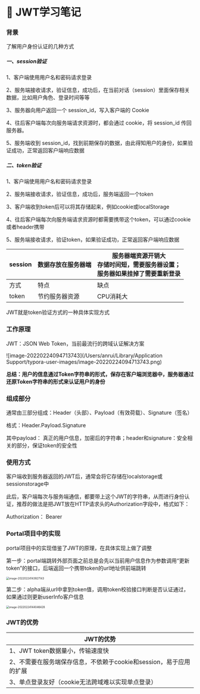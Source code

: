 # 📒 JWT学习笔记

### 背景

了解用户身份认证的几种方式

##### 一、session验证

1、客户端使用用户名和密码请求登录

2、服务端接收请求，验证信息，成功后，在当前对话（session）里面保存相关数据，比如用户角色、登录时间等等

3、服务器向用户返回一个 session_id，写入客户端的 Cookie

4、往后客户端每次向服务端请求资源时，都会通过 cookie，将 session_id 传回服务器。

5、服务端收到 session_id，找到前期保存的数据，由此得知用户的身份，如果验证成功，正常返回客户端响应数据

##### 二、token验证

1、客户端使用用户名和密码请求登录

2、服务端接收请求，验证信息，成功后，服务端返回一个token

3、客户端收到token后可以将其存储起来，例如cookie或localStorage

4、往后客户端每次向服务端请求资源时都需要携带这个token，可以通过cookie或者header携带

5、服务端接收请求，验证token，如果验证成功，正常返回客户端响应数据

| session | 数据存放在服务器端 | 服务器端资源开销大<br />存储时间短，需要服务器设置；<br />服务器如果挂掉了需要重新登录 |
| ------- | ------------------ | ------------------------------------------------------------ |
| 方式    | 特点               | 缺点                                                         |
| token   | 节约服务器资源     | CPU消耗大                                                    |

JWT就是token验证方式的一种具体实现方式



### 工作原理

JWT：JSON Web Token，当前最流行的跨域认证解决方案

![image-20220224094713743](/Users/anrui/Library/Application Support/typora-user-images/image-20220224094713743.png)

**总结：用户的信息通过Token字符串的形式，保存在客户端浏览器中，服务器通过还原Token字符串的形式来认证用户的身份**



### 组成部分

通常由三部分组成：Header（头部）、Payload（有效荷载）、Signature（签名）

格式：Header.Payload.Signature

其中payload： 真正的用户信息，加密后的字符串；header和signature：安全相关的部分，保证token的安全性



### 使用方式

客户端收到服务器返回的JWT后，通常会将它存储在localstorage或sessionstorage中

此后，客户端每次与服务端通信，都要带上这个JWT的字符串，从而进行身份认证，推荐的做法是把JWT放在HTTP请求头的Authorization字段中，格式如下：

Authorization： Bearer<token>



### Portal项目中的实现

portal项目中的实现借鉴了JWT的原理，在具体实现上做了调整

第一步：portal端跳转外部页面之前总是会先以当前用户信息作为参数调用“更新token”的接口，后端返回一个携带token的url地址供前端跳转

<img src="/Users/anrui/Library/Application Support/typora-user-images/image-20220224143927143.png" alt="image-20220224143927143" style="zoom:50%;" /> 

第二步：alpha端从url中拿到token值，调用token校验接口判断是否认证通过，如果通过则更新userInfo客户信息

<img src="/Users/anrui/Library/Application Support/typora-user-images/image-20220224144046428.png" alt="image-20220224144046428" style="zoom:50%;" /> 



### JWT的优势

| JWT的优势                                                    |
| ------------------------------------------------------------ |
| 1、JWT token数据量小，传输速度快                             |
| 2、不需要在服务端保存信息，不依赖于cookie和session，易于应用的扩展 |
| 3、单点登录友好（cookie无法跨域难以实现单点登录）            |

